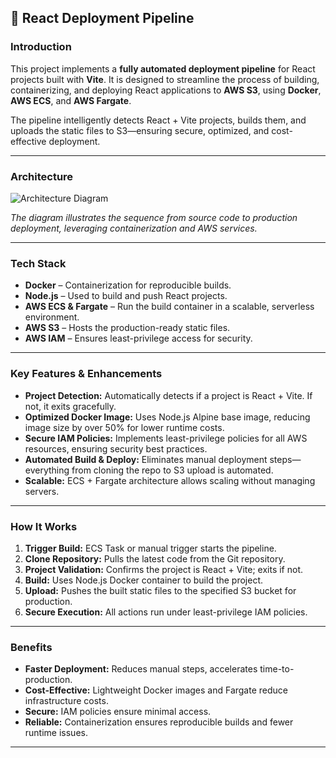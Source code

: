 

## 🚀 React Deployment Pipeline

### Introduction

This project implements a **fully automated deployment pipeline** for React projects built with **Vite**. It is designed to streamline the process of building, containerizing, and deploying React applications to **AWS S3**, using **Docker**, **AWS ECS**, and **AWS Fargate**.

The pipeline intelligently detects React + Vite projects, builds them, and uploads the static files to S3—ensuring secure, optimized, and cost-effective deployment.

---

### Architecture

![Architecture Diagram](../diagram%20for%20react%20pipeline.png)

*The diagram illustrates the sequence from source code to production deployment, leveraging containerization and AWS services.*

---

### Tech Stack

* **Docker** – Containerization for reproducible builds.
* **Node.js** – Used to build and push React projects.
* **AWS ECS & Fargate** – Run the build container in a scalable, serverless environment.
* **AWS S3** – Hosts the production-ready static files.
* **AWS IAM** – Ensures least-privilege access for security.

---

### Key Features & Enhancements

* **Project Detection:** Automatically detects if a project is React + Vite. If not, it exits gracefully.
* **Optimized Docker Image:** Uses Node.js Alpine base image, reducing image size by over 50% for lower runtime costs.
* **Secure IAM Policies:** Implements least-privilege policies for all AWS resources, ensuring security best practices.
* **Automated Build & Deploy:** Eliminates manual deployment steps—everything from cloning the repo to S3 upload is automated.
* **Scalable:** ECS + Fargate architecture allows scaling without managing servers.

---

### How It Works

1. **Trigger Build:** ECS Task or manual trigger starts the pipeline.
2. **Clone Repository:** Pulls the latest code from the Git repository.
3. **Project Validation:** Confirms the project is React + Vite; exits if not.
4. **Build:** Uses Node.js Docker container to build the project.
5. **Upload:** Pushes the built static files to the specified S3 bucket for production.
6. **Secure Execution:** All actions run under least-privilege IAM policies.

---

### Benefits

* **Faster Deployment:** Reduces manual steps, accelerates time-to-production.
* **Cost-Effective:** Lightweight Docker images and Fargate reduce infrastructure costs.
* **Secure:** IAM policies ensure minimal access.
* **Reliable:** Containerization ensures reproducible builds and fewer runtime issues.

---
